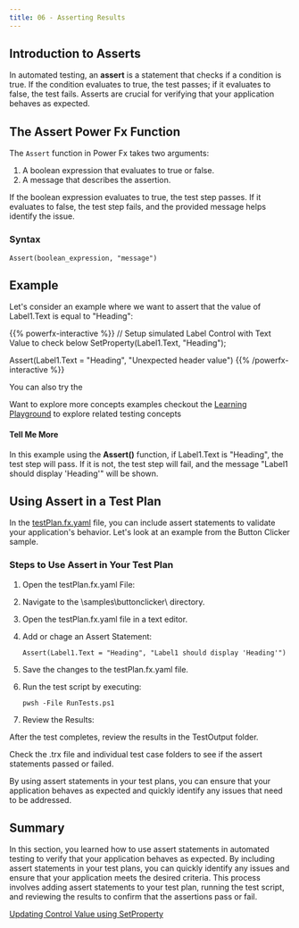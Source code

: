 ```yaml
---
title: 06 - Asserting Results
---
```


## Introduction to Asserts

In automated testing, an **assert** is a statement that checks if a condition is true. If the condition evaluates to true, the test passes; if it evaluates to false, the test fails. Asserts are crucial for verifying that your application behaves as expected.

## The Assert Power Fx Function

The `Assert` function in Power Fx takes two arguments:
1. A boolean expression that evaluates to true or false.
2. A message that describes the assertion.

If the boolean expression evaluates to true, the test step passes. If it evaluates to false, the test step fails, and the provided message helps identify the issue.

### Syntax

```powerfx
Assert(boolean_expression, "message")
```

## Example

Let's consider an example where we want to assert that the value of Label1.Text is equal to "Heading":

{{% powerfx-interactive %}}
// Setup simulated Label Control with Text Value to check below
SetProperty(Label1.Text, "Heading");

Assert(Label1.Text = "Heading", "Unexpected header value")
{{% /powerfx-interactive %}}

You can also try the 

Want to explore more concepts examples checkout the [Learning Playground](/PowerApps-TestEngine/learning/playground?title=intro-assert) to explore related testing concepts

#### Tell Me More

In this example using the **Assert()** function, if Label1.Text is "Heading", the test step will pass. If it is not, the test step will fail, and the message "Label1 should display 'Heading'" will be shown.

## Using Assert in a Test Plan

In the [testPlan.fx.yaml](https://github.com/microsoft/PowerApps-TestEngine/blob/main/samples/buttonclicker/testPlan.fx.yaml) file, you can include assert statements to validate your application's behavior. Let's look at an example from the Button Clicker sample.

### Steps to Use Assert in Your Test Plan

1. Open the testPlan.fx.yaml File:

2. Navigate to the \samples\buttonclicker\ directory.

3. Open the testPlan.fx.yaml file in a text editor.

4. Add or chage an Assert Statement:

    ```powerfx
    Assert(Label1.Text = "Heading", "Label1 should display 'Heading'")
    ```

5. Save the changes to the testPlan.fx.yaml file.

6. Run the test script by executing:

    ```pwsh
    pwsh -File RunTests.ps1
    ```

7. Review the Results:

After the test completes, review the results in the TestOutput folder.

Check the .trx file and individual test case folders to see if the assert statements passed or failed.

By using assert statements in your test plans, you can ensure that your application behaves as expected and quickly identify any issues that need to be addressed.

## Summary

In this section, you learned how to use assert statements in automated testing to verify that your application behaves as expected. By including assert statements in your test plans, you can quickly identify any issues and ensure that your application meets the desired criteria. This process involves adding assert statements to your test plan, running the test script, and reviewing the results to confirm that the assertions pass or fail.

<a href="/powerfuldev-testing/learning/07-updating-control-value-using-setproperty" class="btn btn--primary">Updating Control Value using SetProperty</a>
